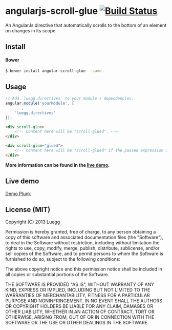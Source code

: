 # angularjs-scroll-glue [![Build Status](https://travis-ci.org/Luegg/angularjs-scroll-glue.svg?branch=master)](https://travis-ci.org/Luegg/angularjs-scroll-glue)

An AngularJs directive that automatically scrolls to the bottom of an element on changes in its scope.

## Install
#### Bower
```bash
$ bower install angular-scroll-glue --save
```

## Usage
```javascript
// Add `luegg.directives` to your module's dependencies.
angular.module('yourModule', [
	...,
	'luegg.directives'
]);
```

```html
<div scroll-glue>
	<!-- Content here will be "scroll-glued". -->
</div>

<div scroll-glue="glued">
	<!-- Content here will be "scroll-glued" if the passed expression is truthy. -->
</div>
```

**More information can be found in the [live demo](#live-demo).**

## Live demo
[Demo Plunk](http://plnkr.co/edit/wxTyp7PpyxJOHSlUumVC?p=preview)

## License (MIT)

Copyright (C) 2013 Luegg

Permission is hereby granted, free of charge, to any person obtaining a copy of this software and associated documentation files (the "Software"), to deal in the Software without restriction, including without limitation the rights to use, copy, modify, merge, publish, distribute, sublicense, and/or sell copies of the Software, and to permit persons to whom the Software is furnished to do so, subject to the following conditions:

The above copyright notice and this permission notice shall be included in all copies or substantial portions of the Software.

THE SOFTWARE IS PROVIDED "AS IS", WITHOUT WARRANTY OF ANY KIND, EXPRESS OR IMPLIED, INCLUDING BUT NOT LIMITED TO THE WARRANTIES OF MERCHANTABILITY, FITNESS FOR A PARTICULAR PURPOSE AND NONINFRINGEMENT. IN NO EVENT SHALL THE AUTHORS OR COPYRIGHT HOLDERS BE LIABLE FOR ANY CLAIM, DAMAGES OR OTHER LIABILITY, WHETHER IN AN ACTION OF CONTRACT, TORT OR OTHERWISE, ARISING FROM, OUT OF OR IN CONNECTION WITH THE SOFTWARE OR THE USE OR OTHER DEALINGS IN THE SOFTWARE.
